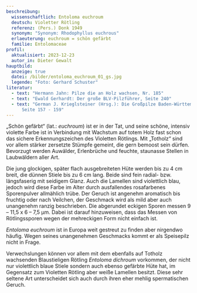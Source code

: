 ```yaml
---
beschreibung:
  wissenschaftlich: Entoloma euchroum
  deutsch: Violetter Rötling
  referenz: (Pers.) Donk 1949
  synonym: "Synonym: Rhodophyllus euchrous"
  erlaeuterung: euchroum = schön gefärbt
  familie: Entolomaceae
profil:
  aktualisiert: 2023-12-23
  autor_in: Dieter Gewalt
hauptbild:
  anzeige: true
  datei: /bilder/entoloma_euchroum_01_gs.jpg
  legende: "Foto: Gerhard Schuster"
literatur:
  - text: "Hermann Jahn: Pilze die an Holz wachsen, Nr. 185"
  - text: "Ewald Gerhardt: Der große BLV-Pilzführer, Seite 240"
  - text: "German J. Krieglsteiner (Hrsg.): Die Großpilze Baden-Württembergs Band 4
      Seite 157 - 159"
---
```

„Schön gefärbt“ (lat.: *euchroum*) ist er in der Tat, und seine schöne, intensiv violette Farbe ist in Verbindung mit Wachstum auf totem Holz fast schon das sichere Erkennungszeichen des Violetten Rötlings. Mit „Totholz“ sind vor allem stärker zersetzte Stümpfe gemeint, die gern bemoost sein dürfen. Bevorzugt werden Auwälder, Erlenbrüche und feuchte, staunasse Stellen in Laubwäldern aller Art.

Die jung glockigen, später flach ausgebreiteten Hüte werden bis zu 4 cm breit, die dünnen Stiele bis zu 6 cm lang. Beide sind fein radial- bzw. längsfaserig mit seidigem Glanz. Auch die Lamellen sind violettlich blau, jedoch wird diese Farbe im Alter durch ausfallendes rosafarbenes Sporenpulver allmählich trübe.  Der Geruch ist angenehm aromatisch bis fruchtig oder nach Veilchen, der Geschmack wird als mild aber auch unangenehm ranzig beschrieben. Die abgerundet eckigen Sporen messen 9 – 11,5 x 6 – 7,5 µm. Dabei ist darauf hinzuweisen, dass das Messen von Rötlingssporen wegen der mehreckigen Form nicht einfach ist.

*Entoloma euchroum* ist in Europa weit gestreut zu finden aber nirgendwo häufig. Wegen seines unangenehmen Geschmacks kommt er als Speisepilz nicht in Frage.

Verwechslungen können vor allem mit dem ebenfalls auf Totholz wachsenden Blaustieligen Rötling *Entoloma dichroum* vorkommen, der nicht nur violettlich blaue Stiele sondern auch ebenso gefärbte Hüte hat, im Gegensatz zum Violetten Rötling aber weiße Lamellen besitzt. Diese sehr seltene Art unterscheidet sich auch durch ihren eher mehlig spermatischen Geruch.